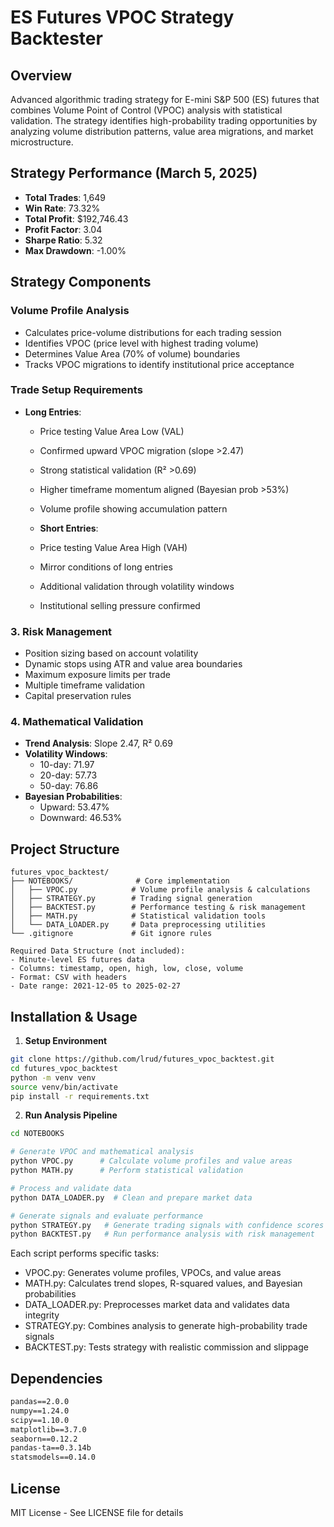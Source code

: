 # ES Futures VPOC Strategy Backtester

## Overview
Advanced algorithmic trading strategy for E-mini S&P 500 (ES) futures that combines Volume Point of Control (VPOC) analysis with statistical validation. The strategy identifies high-probability trading opportunities by analyzing volume distribution patterns, value area migrations, and market microstructure.

## Strategy Performance (March 5, 2025)
- **Total Trades**: 1,649
- **Win Rate**: 73.32%
- **Total Profit**: $192,746.43
- **Profit Factor**: 3.04
- **Sharpe Ratio**: 5.32
- **Max Drawdown**: -1.00%

## Strategy Components

### Volume Profile Analysis
- Calculates price-volume distributions for each trading session
- Identifies VPOC (price level with highest trading volume)
- Determines Value Area (70% of volume) boundaries
- Tracks VPOC migrations to identify institutional price acceptance

### Trade Setup Requirements
- **Long Entries**:
  - Price testing Value Area Low (VAL)
  - Confirmed upward VPOC migration (slope >2.47)
  - Strong statistical validation (R² >0.69)
  - Higher timeframe momentum aligned (Bayesian prob >53%)
  - Volume profile showing accumulation pattern

  - **Short Entries**:
  - Price testing Value Area High (VAH)
  - Mirror conditions of long entries
  - Additional validation through volatility windows
  - Institutional selling pressure confirmed

### 3. Risk Management
- Position sizing based on account volatility
- Dynamic stops using ATR and value area boundaries
- Maximum exposure limits per trade
- Multiple timeframe validation
- Capital preservation rules

### 4. Mathematical Validation
- **Trend Analysis**: Slope 2.47, R² 0.69
- **Volatility Windows**:
  - 10-day: 71.97
  - 20-day: 57.73
  - 50-day: 76.86
- **Bayesian Probabilities**:
  - Upward: 53.47%
  - Downward: 46.53%

## Project Structure
```
futures_vpoc_backtest/
├── NOTEBOOKS/              # Core implementation
│   ├── VPOC.py            # Volume profile analysis & calculations
│   ├── STRATEGY.py        # Trading signal generation
│   ├── BACKTEST.py        # Performance testing & risk management
│   ├── MATH.py            # Statistical validation tools
│   └── DATA_LOADER.py     # Data preprocessing utilities
└── .gitignore             # Git ignore rules

Required Data Structure (not included):
- Minute-level ES futures data
- Columns: timestamp, open, high, low, close, volume
- Format: CSV with headers
- Date range: 2021-12-05 to 2025-02-27
```

## Installation & Usage

1. **Setup Environment**
```bash
git clone https://github.com/lrud/futures_vpoc_backtest.git
cd futures_vpoc_backtest
python -m venv venv
source venv/bin/activate
pip install -r requirements.txt
```

2. **Run Analysis Pipeline**
```bash
cd NOTEBOOKS

# Generate VPOC and mathematical analysis
python VPOC.py      # Calculate volume profiles and value areas
python MATH.py      # Perform statistical validation

# Process and validate data
python DATA_LOADER.py  # Clean and prepare market data

# Generate signals and evaluate performance
python STRATEGY.py   # Generate trading signals with confidence scores
python BACKTEST.py   # Run performance analysis with risk management
```

Each script performs specific tasks:
- VPOC.py: Generates volume profiles, VPOCs, and value areas
- MATH.py: Calculates trend slopes, R-squared values, and Bayesian probabilities
- DATA_LOADER.py: Preprocesses market data and validates data integrity
- STRATEGY.py: Combines analysis to generate high-probability trade signals
- BACKTEST.py: Tests strategy with realistic commission and slippage

## Dependencies
```txt
pandas==2.0.0
numpy==1.24.0
scipy==1.10.0
matplotlib==3.7.0
seaborn==0.12.2
pandas-ta==0.3.14b
statsmodels==0.14.0
```

## License
MIT License - See LICENSE file for details